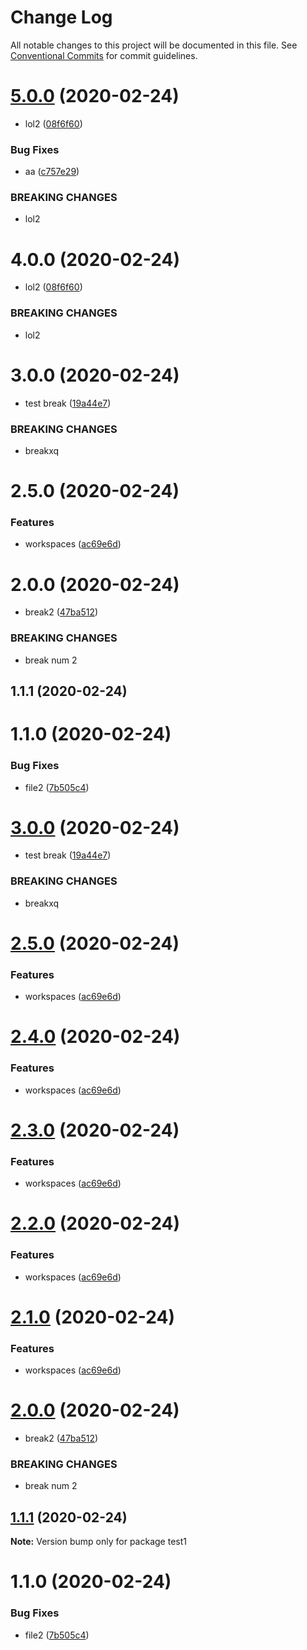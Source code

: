 # Change Log

All notable changes to this project will be documented in this file.
See [Conventional Commits](https://conventionalcommits.org) for commit guidelines.

# [5.0.0](https://github.com/KNedelec/ltest/compare/v3.0.0...v5.0.0) (2020-02-24)


* lol2 ([08f6f60](https://github.com/KNedelec/ltest/commit/08f6f60f0f782c6d14df882186863e142488a168))


### Bug Fixes

* aa ([c757e29](https://github.com/KNedelec/ltest/commit/c757e295e46a30de76d67cc8573c6ed749697d16))


### BREAKING CHANGES

* lol2





# 4.0.0 (2020-02-24)


* lol2 ([08f6f60](https://github.com/KNedelec/ltest/commit/08f6f60f0f782c6d14df882186863e142488a168))


### BREAKING CHANGES

* lol2



# 3.0.0 (2020-02-24)


* test break ([19a44e7](https://github.com/KNedelec/ltest/commit/19a44e733ee69d5c04414bd03ef670497f9f681e))


### BREAKING CHANGES

* breakxq



# 2.5.0 (2020-02-24)


### Features

* workspaces ([ac69e6d](https://github.com/KNedelec/ltest/commit/ac69e6d533cad9de307c47014bab90b265c48130))



# 2.0.0 (2020-02-24)


* break2 ([47ba512](https://github.com/KNedelec/ltest/commit/47ba512b4b1625cd699833e2613ab04e396e3ab3))


### BREAKING CHANGES

* break num 2



## 1.1.1 (2020-02-24)



# 1.1.0 (2020-02-24)


### Bug Fixes

* file2 ([7b505c4](https://github.com/KNedelec/ltest/commit/7b505c4c88119957812280ec15e5cddf31e38ff3))





# [3.0.0](https://github.com/KNedelec/ltest/compare/v2.5.0...v3.0.0) (2020-02-24)


* test break ([19a44e7](https://github.com/KNedelec/ltest/commit/19a44e733ee69d5c04414bd03ef670497f9f681e))


### BREAKING CHANGES

* breakxq





# [2.5.0](https://github.com/KNedelec/ltest/compare/v2.0.0...v2.5.0) (2020-02-24)


### Features

* workspaces ([ac69e6d](https://github.com/KNedelec/ltest/commit/ac69e6d533cad9de307c47014bab90b265c48130))





# [2.4.0](https://github.com/KNedelec/ltest/compare/v2.0.0...v2.4.0) (2020-02-24)


### Features

* workspaces ([ac69e6d](https://github.com/KNedelec/ltest/commit/ac69e6d533cad9de307c47014bab90b265c48130))





# [2.3.0](https://github.com/KNedelec/ltest/compare/v2.0.0...v2.3.0) (2020-02-24)


### Features

* workspaces ([ac69e6d](https://github.com/KNedelec/ltest/commit/ac69e6d533cad9de307c47014bab90b265c48130))





# [2.2.0](https://github.com/KNedelec/ltest/compare/v2.0.0...v2.2.0) (2020-02-24)


### Features

* workspaces ([ac69e6d](https://github.com/KNedelec/ltest/commit/ac69e6d533cad9de307c47014bab90b265c48130))





# [2.1.0](https://github.com/KNedelec/ltest/compare/v2.0.0...v2.1.0) (2020-02-24)


### Features

* workspaces ([ac69e6d](https://github.com/KNedelec/ltest/commit/ac69e6d533cad9de307c47014bab90b265c48130))





# [2.0.0](https://github.com/KNedelec/ltest/compare/v1.1.1...v2.0.0) (2020-02-24)


* break2 ([47ba512](https://github.com/KNedelec/ltest/commit/47ba512b4b1625cd699833e2613ab04e396e3ab3))


### BREAKING CHANGES

* break num 2





## [1.1.1](https://github.com/KNedelec/ltest/compare/v1.1.0...v1.1.1) (2020-02-24)

**Note:** Version bump only for package test1





# 1.1.0 (2020-02-24)


### Bug Fixes

* file2 ([7b505c4](https://github.com/KNedelec/ltest/commit/7b505c4c88119957812280ec15e5cddf31e38ff3))

